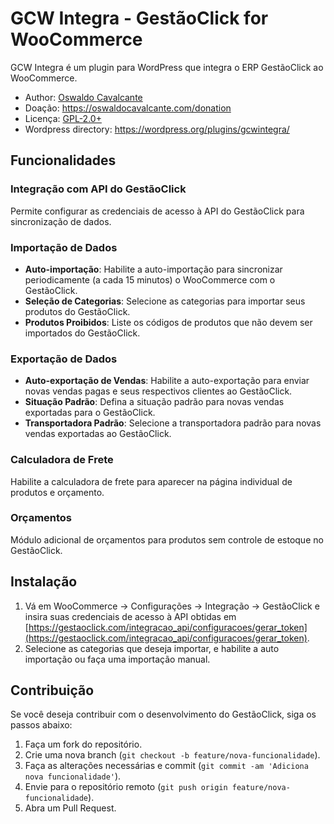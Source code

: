 # GCW Integra - GestãoClick for WooCommerce

GCW Integra é um plugin para WordPress que integra o ERP GestãoClick ao WooCommerce.

- Author: [Oswaldo Cavalcante](https://oswaldocavalcante.com/)
- Doação: https://oswaldocavalcante.com/donation
- Licença: [GPL-2.0+](http://www.gnu.org/licenses/gpl-2.0.html)
- Wordpress directory: https://wordpress.org/plugins/gcwintegra/

## Funcionalidades

### Integração com API do GestãoClick

Permite configurar as credenciais de acesso à API do GestãoClick para sincronização de dados.

### Importação de Dados

- **Auto-importação**: Habilite a auto-importação para sincronizar periodicamente (a cada 15 minutos) o WooCommerce com o GestãoClick.
- **Seleção de Categorias**: Selecione as categorias para importar seus produtos do GestãoClick.
- **Produtos Proibidos**: Liste os códigos de produtos que não devem ser importados do GestãoClick.

### Exportação de Dados

- **Auto-exportação de Vendas**: Habilite a auto-exportação para enviar novas vendas pagas e seus respectivos clientes ao GestãoClick.
- **Situação Padrão**: Defina a situação padrão para novas vendas exportadas para o GestãoClick.
- **Transportadora Padrão**: Selecione a transportadora padrão para novas vendas exportadas ao GestãoClick.

### Calculadora de Frete

Habilite a calculadora de frete para aparecer na página individual de produtos e orçamento.

### Orçamentos

Módulo adicional de orçamentos para produtos sem controle de estoque no GestãoClick.

## Instalação

1. Vá em WooCommerce -> Configurações -> Integração -> GestãoClick e insira suas credenciais de acesso à API obtidas em [https://gestaoclick.com/integracao_api/configuracoes/gerar_token](https://gestaoclick.com/integracao_api/configuracoes/gerar_token).
2. Selecione as categorias que deseja importar, e habilite a auto importação ou faça uma importação manual.

## Contribuição

Se você deseja contribuir com o desenvolvimento do GestãoClick, siga os passos abaixo:

1. Faça um fork do repositório.
2. Crie uma nova branch (`git checkout -b feature/nova-funcionalidade`).
3. Faça as alterações necessárias e commit (`git commit -am 'Adiciona nova funcionalidade'`).
4. Envie para o repositório remoto (`git push origin feature/nova-funcionalidade`).
5. Abra um Pull Request.